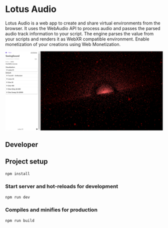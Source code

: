 # Lotus Audio
Lotus Audio is a web app to create and share virtual environments from the browser. It uses the WebAudio API to process audio and passes the parsed audio track information to your script. The engine parses the value from your scripts and renders it as WebXR compatible environment.
Enable monetization of your creations using Web Monetization.

![Lotus Audio Screenshot](./public/imgs/screenshot_01.png)

## Developer

## Project setup
```
npm install
```

### Start server and hot-reloads for development
```
npm run dev
```

### Compiles and minifies for production
```
npm run build
```
